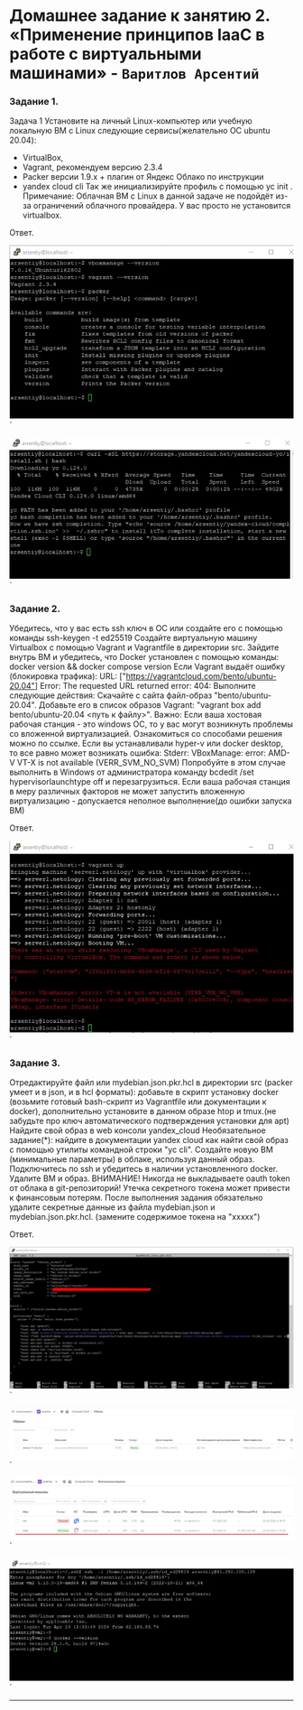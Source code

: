 # Домашнее задание к занятию 2. «Применение принципов IaaC в работе с виртуальными машинами» - `Варитлов Арсентий`


### Задание 1.

Задача 1
Установите на личный Linux-компьютер или учебную локальную ВМ с Linux следующие сервисы(желательно 
ОС ubuntu 20.04):
- VirtualBox,
- Vagrant, рекомендуем версию 2.3.4
- Packer версии 1.9.х + плагин от Яндекс Облако по инструкции
- уandex cloud cli Так же инициализируйте профиль с помощью yc init .
Примечание: Облачная ВМ с Linux в данной задаче не подойдёт из-за ограничений облачного провайдера. 
У вас просто не установится virtualbox.

Ответ. 

![Скриншот 1](https://github.com/ArsentiyV/02-monitoring/blob/main/img/virt2-1-1.jpg)`

![Скриншот 2](https://github.com/ArsentiyV/02-monitoring/blob/main/img/virt2-1-2.jpg)`


### Задание 2. 

Убедитесь, что у вас есть ssh ключ в ОС или создайте его с помощью команды ssh-keygen -t ed25519
Создайте виртуальную машину Virtualbox с помощью Vagrant и Vagrantfile в директории src.
Зайдите внутрь ВМ и убедитесь, что Docker установлен с помощью команды:
docker version && docker compose version
Если Vagrant выдаёт ошибку (блокировка трафика):
URL: ["https://vagrantcloud.com/bento/ubuntu-20.04"]
Error: The requested URL returned error: 404:
Выполните следующие действия:
Скачайте с сайта файл-образ "bento/ubuntu-20.04".
Добавьте его в список образов Vagrant: "vagrant box add bento/ubuntu-20.04 <путь к файлу>".
Важно:
Если ваша хостовая рабочая станция - это windows ОС, то у вас могут возникнуть проблемы со вложенной 
виртуализацией. Ознакомиться со cпособами решения можно по ссылке.
Если вы устанавливали hyper-v или docker desktop, то все равно может возникать ошибка:
Stderr: VBoxManage: error: AMD-V VT-X is not available (VERR_SVM_NO_SVM)
Попробуйте в этом случае выполнить в Windows от администратора команду bcdedit /set hypervisorlaunchtype 
off и перезагрузиться.
Если ваша рабочая станция в меру различных факторов не может запустить вложенную виртуализацию - 
допускается неполное выполнение(до ошибки запуска ВМ)


Ответ. 

![Скриншот 3](https://github.com/ArsentiyV/02-monitoring/blob/main/img/virt2-2-1.jpg)`


### Задание 3.

Отредактируйте файл или mydebian.json.pkr.hcl в директории src (packer умеет и в json, и в hcl форматы):
добавьте в скрипт установку docker (возьмите готовый bash-скрипт из Vagrantfile или документации к docker),
дополнительно установите в данном образе htop и tmux.(не забудьте про ключ автоматического подтверждения 
установки для apt)
Найдите свой образ в web консоли yandex_cloud
Необязательное задание(*): найдите в документации yandex cloud как найти свой образ с помощью утилиты 
командной строки "yc cli".
Создайте новую ВМ (минимальные параметры) в облаке, используя данный образ.
Подключитесь по ssh и убедитесь в наличии установленного docker.
Удалите ВМ и образ.
ВНИМАНИЕ! Никогда не выкладываете oauth token от облака в git-репозиторий! Утечка секретного токена 
может привести к финансовым потерям. После выполнения задания обязательно удалите секретные данные из 
файла mydebian.json и mydebian.json.pkr.hcl. (замените содержимое токена на "ххххх")


Ответ. 

![Скриншот 4](https://github.com/ArsentiyV/02-monitoring/blob/main/img/virt2-3-0.jpg)`

![Скриншот 5](https://github.com/ArsentiyV/02-monitoring/blob/main/img/virt2-3-1.jpg)`

![Скриншот 4](https://github.com/ArsentiyV/02-monitoring/blob/main/img/virt2-3-2.jpg)`

![Скриншот 4](https://github.com/ArsentiyV/02-monitoring/blob/main/img/virt2-3-3.jpg)`

---
